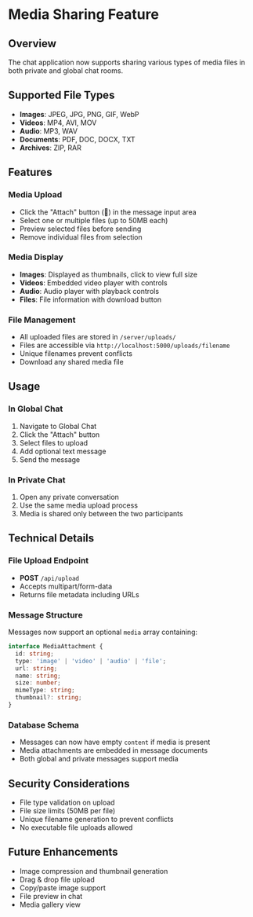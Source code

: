 # Media Sharing Feature

## Overview
The chat application now supports sharing various types of media files in both private and global chat rooms.

## Supported File Types
- **Images**: JPEG, JPG, PNG, GIF, WebP
- **Videos**: MP4, AVI, MOV
- **Audio**: MP3, WAV
- **Documents**: PDF, DOC, DOCX, TXT
- **Archives**: ZIP, RAR

## Features

### Media Upload
- Click the "Attach" button (📎) in the message input area
- Select one or multiple files (up to 50MB each)
- Preview selected files before sending
- Remove individual files from selection

### Media Display
- **Images**: Displayed as thumbnails, click to view full size
- **Videos**: Embedded video player with controls
- **Audio**: Audio player with playback controls
- **Files**: File information with download button

### File Management
- All uploaded files are stored in `/server/uploads/`
- Files are accessible via `http://localhost:5000/uploads/filename`
- Unique filenames prevent conflicts
- Download any shared media file

## Usage

### In Global Chat
1. Navigate to Global Chat
2. Click the "Attach" button
3. Select files to upload
4. Add optional text message
5. Send the message

### In Private Chat
1. Open any private conversation
2. Use the same media upload process
3. Media is shared only between the two participants

## Technical Details

### File Upload Endpoint
- **POST** `/api/upload`
- Accepts multipart/form-data
- Returns file metadata including URLs

### Message Structure
Messages now support an optional `media` array containing:
```typescript
interface MediaAttachment {
  id: string;
  type: 'image' | 'video' | 'audio' | 'file';
  url: string;
  name: string;
  size: number;
  mimeType: string;
  thumbnail?: string;
}
```

### Database Schema
- Messages can now have empty `content` if media is present
- Media attachments are embedded in message documents
- Both global and private messages support media

## Security Considerations
- File type validation on upload
- File size limits (50MB per file)
- Unique filename generation to prevent conflicts
- No executable file uploads allowed

## Future Enhancements
- Image compression and thumbnail generation
- Drag & drop file upload
- Copy/paste image support
- File preview in chat
- Media gallery view

